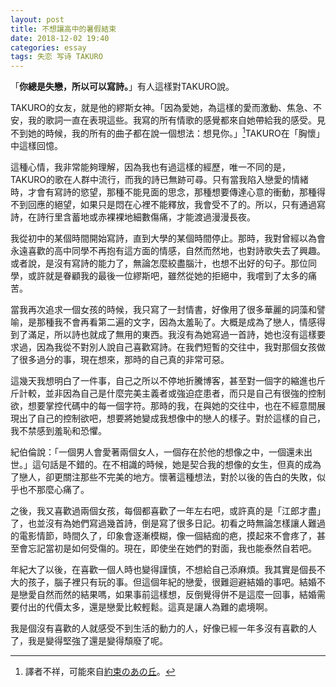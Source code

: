 ```yaml
---
layout: post
title: 不想讓高中的暑假結束
date: 2018-12-02 19:40
categories: essay
tags: 失恋 写诗 TAKURO
---
```


「**你總是失戀，所以可以寫詩。**」有人這樣對TAKURO說。

TAKURO的女友，就是他的繆斯女神。「因為愛她，為這樣的愛而激動、焦急、不安，我的歌詞一直在表現這些。我寫的所有情歌的感覺都來自她帶給我的感受。見不到她的時候，我的所有的曲子都在說一個想法：想見你。」[^1]TAKURO在「胸懷」中這樣回憶。

這種心情，我非常能夠理解，因為我也有過這樣的經歷，唯一不同的是，TAKURO的歌在人群中流行，而我的詩已無跡可尋。只有當我陷入戀愛的情緒時，才會有寫詩的慾望，那種不能見面的思念，那種想要傳達心意的衝動，那種得不到回應的絕望，如果只是悶在心裡不能釋放，我會受不了的。所以，只有通過寫詩，在詩行里含蓄地或赤裸裸地細數傷痛，才能渡過漫漫長夜。

我從初中的某個時間開始寫詩，直到大學的某個時間停止。那時，我對曾經以為會永遠喜歡的高中同學不再抱有這方面的情感，自然而然地，也對詩歌失去了興趣。或者說，是沒有寫詩的能力了，無論怎麼絞盡腦汁，也想不出好的句子。那位同學，或許就是眷顧我的最後一位繆斯吧，雖然從她的拒絕中，我嚐到了太多的痛苦。

當我再次追求一個女孩的時候，我只寫了一封情書，好像用了很多華麗的詞藻和譬喻，是那種我不會再看第二遍的文字，因為太羞恥了。大概是成為了戀人，情感得到了滿足，所以詩也就成了無用的東西。我沒有為她寫過一首詩，她也沒有這樣要求過，因為我從不對別人說自己喜歡寫詩。在我們短暫的交往中，我對那個女孩做了很多過分的事，現在想來，那時的自己真的非常可惡。

這幾天我想明白了一件事，自己之所以不停地折騰博客，甚至對一個字的縮進也斤斤計較，並非因為自己是什麼完美主義者或強迫症患者，而只是自己有很強的控制欲，想要掌控代碼中的每一個字符。那時的我，在與她的交往中，也在不經意間展現出了自己的控制欲吧，想要將她變成我想像中的戀人的樣子。對於這樣的自己，我不禁感到羞恥和恐懼。

紀伯倫說：「一個男人會愛著兩個女人，一個存在於他的想像之中，一個還未出世。」這句話是不錯的。在不相識的時候，她是契合我的想像的女生，但真的成為了戀人，卻更關注那些不完美的地方。懷著這種想法，對於以後的告白的失敗，似乎也不那麼心痛了。

之後，我又喜歡過兩個女孩，每個都喜歡了一年左右吧，或許真的是「江郎才盡」了，也並沒有為她們寫過幾首詩，倒是寫了很多日記。初看之時無論怎樣讓人難過的電影情節，時間久了，印象會逐漸模糊，像一個結痂的疤，摸起來不會疼了，甚至會忘記當初是如何受傷的。現在，即使坐在她們的對面，我也能泰然自若吧。

年紀大了以後，在喜歡一個人時也變得謹慎，不想給自己添麻煩。我其實是個長不大的孩子，腦子裡只有玩的事。但這個年紀的戀愛，很難迴避結婚的事吧。結婚不是戀愛自然而然的結果嗎，如果事前這樣想，反倒覺得併不是這麼一回事，結婚需要付出的代價太多，還是戀愛比較輕鬆。這真是讓人為難的處境啊。

我是個沒有喜歡的人就感受不到生活的動力的人，好像已經一年多沒有喜歡的人了，我是變得堅強了還是變得頹廢了呢。

[^1]: 譯者不祥，可能來自[約束のあの丘](http://princeraysan.blog138.fc2blog.us/)。